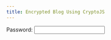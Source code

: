 ```yaml
---
title: Encrypted Blog Using CryptoJS
---
```

<form onsubmit="return cryptoSubmit()">
  <label>Password:</label>
  <input type="text" id="crypto-key" class="form-control">
  <input type="submit" hidden>
</form>
<div id="decrypted-content"></div>
<script src="https://cdnjs.cloudflare.com/ajax/libs/crypto-js/3.1.9-1/crypto-js.js"></script>
<script>
function cryptoSubmit() {
  var decryptedContentElement = document.getElementById('decrypted-content')
  var key = document.getElementById('crypto-key').value
  var ciphertext = 'U2FsdGVkX19ZS8PPl0RE2pIZYe6oz4+mdwJvuzC3idc='
  var bytes = CryptoJS.AES.decrypt(ciphertext, key)
  try {
    var text = bytes.toString(CryptoJS.enc.Utf8)
    if (!text) {
      throw ''
    }
    decryptedContentElement.innerHTML = text
  } catch (e) {
    decryptedContentElement.innerText = 'Wrong Password'
  }
  return false
}
</script>
